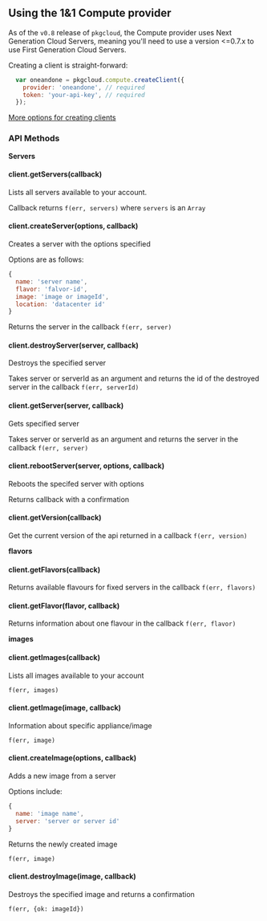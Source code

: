 ## Using the 1&1 Compute provider

As of the `v0.8` release of `pkgcloud`, the Compute provider uses Next Generation Cloud Servers, meaning you'll need to use a version <=0.7.x to use First Generation Cloud Servers.

Creating a client is straight-forward:

``` js
  var oneandone = pkgcloud.compute.createClient({
    provider: 'oneandone', // required
    token: 'your-api-key', // required
  });
```

[More options for creating clients](README.md)

### API Methods

**Servers**

#### client.getServers(callback)
Lists all servers available to your account.

Callback returns `f(err, servers)` where `servers` is an `Array`

#### client.createServer(options, callback)
Creates a server with the options specified

Options are as follows:

```js
{
  name: 'server name',
  flavor: 'falvor-id',
  image: 'image or imageId',
  location: 'datacenter id'
}

```
Returns the server in the callback `f(err, server)`

#### client.destroyServer(server, callback)
Destroys the specified server

Takes server or serverId as an argument  and returns the id of the destroyed server in the callback `f(err, serverId)`

#### client.getServer(server, callback)
Gets specified server

Takes server or serverId as an argument and returns the server in the callback
`f(err, server)`

#### client.rebootServer(server, options, callback)
Reboots the specifed server with options

Returns callback with a confirmation

#### client.getVersion(callback)

Get the current version of the api returned in a callback `f(err, version)`

**flavors**

#### client.getFlavors(callback)

Returns available flavours for fixed servers in the callback `f(err,
flavors)`

#### client.getFlavor(flavor, callback)
Returns information about one flavour in the callback `f(err, flavor)`

**images**

#### client.getImages(callback)
Lists all images available to your account

`f(err, images)`

#### client.getImage(image, callback)
Information about specific appliance/image

`f(err, image)`

#### client.createImage(options, callback)
Adds a new image from a server	

Options include:

```js
{
  name: 'image name',
  server: 'server or server id'
}
```

Returns the newly created image

`f(err, image)`

#### client.destroyImage(image, callback)
Destroys the specified image and returns a confirmation

`f(err, {ok: imageId})`